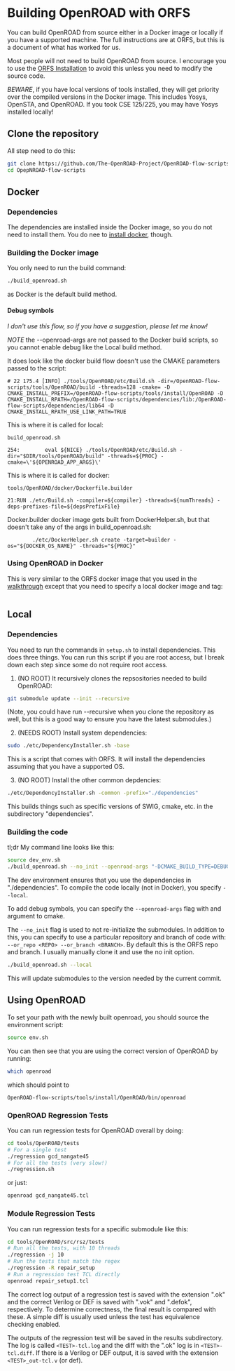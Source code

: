 # Building OpenROAD with ORFS

You can build OpenROAD from source either in a Docker image or locally if you have a supported machine.
The full instructions are at ORFS, but this is a document of what has worked for us.

Most people will not need to build OpenROAD from source. I encourage you to use
the [ORFS Installation](/orfs-installation.md) to avoid this unless you need to
modify the source code.

*BEWARE*, if you have local versions of tools installed, they will get priority
over the compiled versions in the Docker image. This includes Yosys, OpenSTA,
and OpenROAD. If you took CSE 125/225, you may have Yosys installed locally!

## Clone the repository

All step need to do this:

```bash
git clone https://github.com/The-OpenROAD-Project/OpenROAD-flow-scripts.git
cd OpepNROAD-flow-scripts
```

## Docker

### Dependencies

The dependencies are installed inside the Docker image, so you do not need to install them.
You do nee to [install docker](docker.md), though.

### Building the Docker image

You only need to run the build command:

```bash
./build_openroad.sh 
```

as Docker is the default build method.

#### Debug symbols

*I don't use this flow, so if you have a suggestion, please let me know!*

*NOTE* the --openroad-args are not passed to the Docker build scripts, so you cannot enable debug like the
Local build method.

It does look like the docker build flow doesn't use the CMAKE parameters passed to the script:

```
# 22 175.4 [INFO] ./tools/OpenROAD/etc/Build.sh -dir=/OpenROAD-flow-scripts/tools/OpenROAD/build -threads=128 -cmake= -D CMAKE_INSTALL_PREFIX=/OpenROAD-flow-scripts/tools/install/OpenROAD -D CMAKE_INSTALL_RPATH=/OpenROAD-flow-scripts/dependencies/lib:/OpenROAD-flow-scripts/dependencies/lib64 -D CMAKE_INSTALL_RPATH_USE_LINK_PATH=TRUE
```

This is where it is called for local:

```
build_openroad.sh
```

```
254:        eval ${NICE} ./tools/OpenROAD/etc/Build.sh -dir="$DIR/tools/OpenROAD/build" -threads=${PROC} -cmake=\'${OPENROAD_APP_ARGS}\'
```

This is where it is called for docker:

```
tools/OpenROAD/docker/Dockerfile.builder
```

```
21:RUN ./etc/Build.sh -compiler=${compiler} -threads=${numThreads} -deps-prefixes-file=${depsPrefixFile}
```

Docker.builder docker image gets built from DockerHelper.sh, but that doesn't take any of the args in build_openroad.sh:

```
        ./etc/DockerHelper.sh create -target=builder -os="${DOCKER_OS_NAME}" -threads="${PROC}"
```

### Using OpenROAD in Docker

This is very similar to the ORFS docker image that you used in the [walkthrough](/orfs-walkthrough.md)
except that you need to specify a local docker image and tag:

```bash
```

## Local

### Dependencies

You need to run the commands in ```setup.sh``` to install dependencies. This does three things.
You can run this script if you are root access, but I break down each step since some do not
require root access.

1. (NO ROOT) It recursively clones the repsositories needed to build OpenROAD:

```bash
git submodule update --init --recursive
```

(Note, you could have run --recursive when you clone the repository as well,
but this is a good way to ensure you have the latest submodules.)

2. (NEEDS ROOT) Install system dependencies:

```bash
sudo ./etc/DependencyInstaller.sh -base
```

This is a script that comes with ORFS. It will install the dependencies
assuming that you have a supported OS.

3. (NO ROOT) Install the other common depdencies:

```bash
./etc/DependencyInstaller.sh -common -prefix="./dependencies"
```

This builds things such as specific versions of SWIG, cmake, etc. in the
subdirectory "dependencies".

### Building the code

tl;dr My command line looks like this:

```bash
source dev_env.sh
./build_openroad.sh --no_init --openroad-args "-DCMAKE_BUILD_TYPE=DEBUG" --local
```

The dev environment ensures that you use the dependencies in "./dependencies".
To compile the code locally (not in Docker), you specify ```--local```.

To add debug symbols, you can specify the ```--openroad-args``` flag with and
argument to cmake.

The ```--no_init``` flag is used to not re-initialize the submodules. In
addition to this, you can specify to use a particular repository and branch of
code with: ```--or_repo <REPO> --or_branch <BRANCH>```. By default this is the
ORFS repo and branch. I usually manually clone it and use the no init option.

```bash
./build_openroad.sh --local
```

This will update submodules to the version needed by the current commit.

## Using OpenROAD

To set your path with the newly built openroad, you should source the environment script:

```bash
source env.sh
```

You can then see that you are using the correct version of OpenROAD by running:

```bash
which openroad
```

which should point to

```
OpenROAD-flow-scripts/tools/install/OpenROAD/bin/openroad
```

### OpenROAD Regression Tests

You can run regression tests for OpenROAD overall by doing:

```bash
cd tools/OpenROAD/tests
# For a single test
./regression gcd_nangate45
# For all the tests (very slow!)
./regression.sh
```

or just:

```bash
openroad gcd_nangate45.tcl
```

### Module Regression Tests

You can run regression tests for a specific submodule like this:

```bash
cd tools/OpenROAD/src/rsz/tests
# Run all the tests, with 10 threads
./regression -j 10
# Run the tests that match the regex
./regression -R repair_setup
# Run a regression test TCL directly
openroad repair_setup1.tcl
```

The correct log output of a regression test is saved with the extension ".ok"
and the correct Verilog or DEF is saved with ".vok" and ".defok", respectively.
To determine correctness, the final result is compared with these. A simple
diff is usually used unless the test has equivalence checking enabled.

The outputs of the regression test will be saved in the results subdirectory.
The log is called ```<TEST>-tcl.log``` and the diff with the ".ok" log is in
```<TEST>-tcl.diff```. If there is a Verilog or DEF output, it is saved with
the extension ```<TEST>_out-tcl.v``` (or def).
